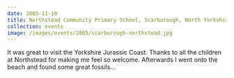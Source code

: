 ```yaml
---
date: 2005-11-10
title: Northstead Community Primary School, Scarborough, North Yorkshire
collection: events
image: /images/events/2005/scarborough-northstead.jpg
---
```


It was great to visit the Yorkshire Jurassic Coast. Thanks to all the children at Northstead for making me feel so welcome. Afterwards I went onto the beach and found some great fossils...
